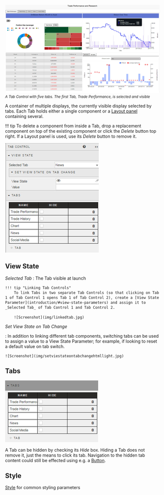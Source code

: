 ![Screenshot](img/tabmenuexamplehtmllight.jpg)  
_<small>A Tab Control with five tabs. The first Tab, Trade Performance, is selected and visible</small>_

A container of multiple displays, the currently visible display selected by tabs. Each Tab holds either a single component or a [Layout panel](layout) containing several. 

!!! tip 
    To delete a component from inside a Tab, drop a replacement component on top of the existing component or click the _Delete_ button top right. If a Layout panel is used, use its _Delete_ button to remove it.

![Screenshot](img/tabsmenu2.jpg)


## View State

_Selected Tab_
: The Tab visible at launch

    !!! tip "Linking Tab Controls"
        To link Tabs in two separate Tab Controls (so that clicking on Tab 1 of Tab Control 1 opens Tab 1 of Tab Control 2), create a [View State Parameter](introduction/#view-state-parameters) and assign it to _Selected Tab_ of Tab Control 1 and Tab Control 2.

        ![Screenshot](img/linkedtab.jpg)


_Set View State on Tab Change_

: In addition to linking different tab components, switching tabs can be used to assign a value to a View State Parameter; for example, if looking to reset a default value on tab switch.

    ![Screenshot](img/setviestateontabchangehtmllight.jpg)


## Tabs

![Screenshot](img/tabsmenu.jpg)

A Tab can be hidden by checking its _Hide_ box. Hiding a Tab does not remove it, just the means to click its tab. Navigation to the hidden tab content could still be effected using e.g. a [Button](button).


## Style

<i class="fa fa-hand-o-right"></i> [Style](style) for common styling parameters
